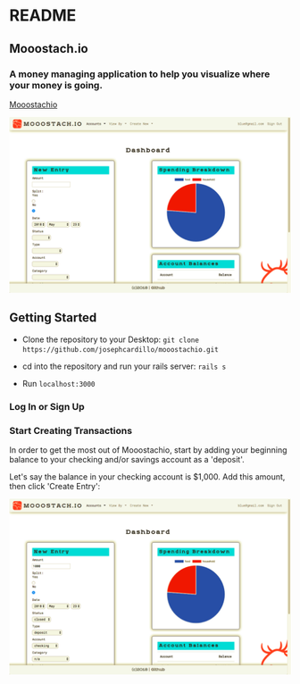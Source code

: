 # README

## Mooostach.io
### A money managing application to help you visualize where your money is going.

<a href="https://www.youtube.com/watch?v=N8azvZ8qSY0&index=2&t=0s&list=PLL6eZS7x7o_9Kz_YX-oQU6YEV0ktGmDSA">Mooostachio</a>

![](dashboard-screenshot.png)

## Getting Started

* Clone the repository to your Desktop:
`git clone https://github.com/josephcardillo/mooostachio.git`

* cd into the repository and run your rails server:
`rails s`

* Run `localhost:3000`

### Log In or Sign Up

### Start Creating Transactions

In order to get the most out of Mooostachio, start by adding your beginning balance to your checking and/or savings account as a 'deposit'.

Let's say the balance in your checking account is $1,000. Add this amount, then click 'Create Entry':

![](first-entry.png)
